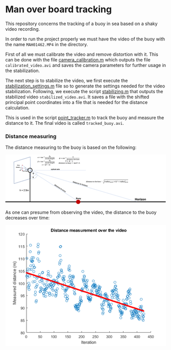 # Man over board tracking

This repository concerns the tracking of a buoy in sea based on a shaky video recording.

In order to run the project properly we must have the video of the buoy with the name `MAH01462.MP4` in the directory.

First of all we must calibrate the video and remove distortion with it. This can be done with the file [camera_calibration.m](./camera_calibration.m) which outputs the file `calibrated_video.avi` and saves the camera parameters for further usage in the stabilization.

The next step is to stabilize the video, we first execute the [stabilization_settings.m](./stabilization_settings.m) file so to generate the settings needed for the video stabilization. Following, we execute the script [stabilizing.m](./stabilizing.m) that outputs the stabilized video `stabilized_video.avi`. It saves a file with the shifted principal point coordinates into a file that is needed for the distance calculation.

This is used in the script [point_tracker.m](./point_tracker.m) to track the buoy and measure the distance to it. The final video is called `tracked_buoy.avi`.


### Distance measuring
The distance measuring to the buoy is based on the following:

![Distance calculation overview](distance_calculation.png "Distance Calculation")


As one can presume from observing the video, the distance to the buoy decreases over time:

![Distance to the buoy over the video](distance_development.png "Distance Development")
